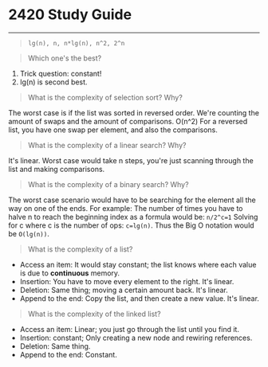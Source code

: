 # 2420 Study Guide
---
> `lg(n), n, n*lg(n), n^2, 2^n`

> Which one's the best?

1. Trick question: constant!
2. lg(n) is second best.

> What is the complexity of selection sort? Why?

The worst case is if the list was sorted in reversed order. We're counting the amount of swaps and the amount of comparisons.
O(n^2)
For a reversed list, you have one swap per element, and also the comparisons.

> What is the complexity of a linear search? Why?

It's linear. Worst case would take n steps, you're just scanning through the list and making comparisons.

> What is the complexity of a binary search? Why?

The worst case scenario would have to be searching for the element all the way on one of the ends.
For example: The number of times you have to halve n to reach the beginning index as a formula would be: `n/2^c=1`
Solving for c where c is the number of ops: `c=lg(n)`.
Thus the Big O notation would be `O(lg(n))`.

> What is the complexity of a list?

* Access an item: It would stay constant; the list knows where each value is due to **continuous** memory.
* Insertion: You have to move every element to the right. It's linear.
* Deletion: Same thing; moving a certain amount back. It's linear.
* Append to the end: Copy the list, and then create a new value. It's linear.

> What is the complexity of the linked list?

* Access an item: Linear; you just go through the list until you find it.
* Insertion: constant; Only creating a new node and rewiring references.
* Deletion: Same thing.
* Append to the end: Constant.

